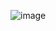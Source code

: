 ![image](http://img.blog.csdn.net/20140804170529062?watermark/2/text/aHR0cDovL2Jsb2cuY3Nkbi5uZXQvT25seU9uZUNvZGVy/font/5a6L5L2T/fontsize/400/fill/I0JBQkFCMA==/dissolve/70/gravity/SouthEast)
